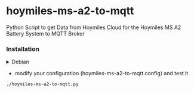 # hoymiles-ms-a2-to-mqtt
Python Script to get Data from Hoymiles Cloud for the Hoymiles MS A2 Battery System to MQTT Broker

### Installation
<details>
    <summary>Debian</summary>

```shell
sudo apt-get install python3-virtualenv
cd /opt
git clone https://github.com/krikk/hoymiles-ms-a2-to-mqtt.git
cd hoymiles-ms-a2-to-mqtt
virtualenv -p python3 .venv
. .venv/bin/activate
pip3 install -r requirements.txt
```
</details>

* modify your configuration (hoymiles-ms-a2-to-mqtt.config) and test it
```
./hoymiles-ms-a2-to-mqtt.py
```
